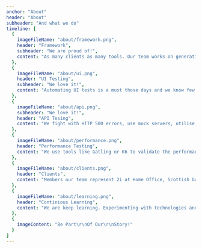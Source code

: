 ```yaml
---
anchor: "About"
header: "About"
subheader: "And what we do"
timeline: [
  {
    imageFileName: "about/framework.png",
    header: "Framework",
    subheader: "We are proud of!",
    content: "As many clients as many tools. Our team works on generating a test framework base on the client's needs - obviously in an automated manner ;)"
  },
  {
    imageFileName: "about/ui.png",
    header: "UI Testing",
    subheader: "We love it!",
    content: "Automating UI tests is a must those days and we know few great tools to do it: Selenium, Cypress, Playwright, Puppeteer, WebdriverIO and more!"
  },
  {
    imageFileName: "about/api.png",
    subheader: "We love it!",
    header: "API Tesing",
    content: "We fight with HTTP 500 errors, use mock servers, utilise all available tools to make API testing as automated as possible."
  },
  {
    imageFileName: "about/performance.png",
    header: "Performance Testing",
    content: "We use tools like Gatling or K6 to validate the performance of the client's application during big workloads."
  },
  {
    imageFileName: "about/clients.png",
    header: "Clients",
    content: "Members our team represent 2i at Home Office, Scottish Government, Thrive Tribe, BIP etc."
  },
  {
    imageFileName: "about/learning.png",
    header: "Continious Learning",
    content: "We are keep learning. Experimenting with technologies and using resources like Pluralsight, A Cloud Guru, EggHead, YouTube, Stackoverflow. In a spare time we get certifications and attend webinars"
  },
  {
    imageContent: "Be Part\r\nOf Our\r\nStory!"
  }
]
---
```

